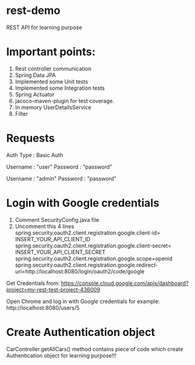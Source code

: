 # rest-demo
REST API for learning purpose

# Important points:
1. Rest controller communication
2. Spring Data JPA
3. Implemented some Unit tests
4. Implemented some Integration tests
5. Spring Actuator
6. jacoco-maven-plugin for test coverage.
7. In memory UserDetailsService
8. Filter

# Requests
Auth Type : Basic Auth

Username : "user"
Password : "password"

Username : "admin"
Password : "password"

# Login with Google credentials
1. Comment SecurityConfig.java file
2. Uncomment this 4 lines
spring.security.oauth2.client.registration.google.client-id= INSERT_YOUR_API_CLIENT_ID
spring.security.oauth2.client.registration.google.client-secret= INSERT_YOUR_API_CLIENT_SECRET
spring.security.oauth2.client.registration.google.scope=openid
spring.security.oauth2.client.registration.google.redirect-uri=http://localhost:8080/login/oauth2/code/google
   
Get Credentials from: https://console.cloud.google.com/apis/dashboard?project=my-rest-test-project-436009

Open Chrome and log in with Google credentials for example:
http://localhost:8080/users/5

# Create Authentication object
CarController.getAllCars() method contains piece of code which create Authentication object for learning purpose!!!